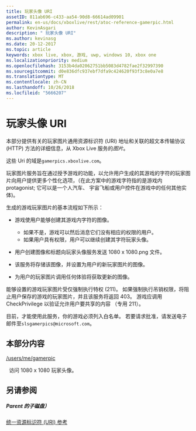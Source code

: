 ```yaml
---
title: 玩家头像 URI
assetID: 811ab696-c433-aa54-90d8-66614ad09901
permalink: en-us/docs/xboxlive/rest/atoc-reference-gamerpic.html
author: KevinAsgari
description: " 玩家头像 URI"
ms.author: kevinasg
ms.date: 20-12-2017
ms.topic: article
keywords: xbox live, xbox, 游戏, uwp, windows 10, xbox one
ms.localizationpriority: medium
ms.openlocfilehash: 3153b4da02062751bb5083d4782fae2f32997390
ms.sourcegitcommit: d0e836dfc937ebf7dfa9c424620f93f3c8e0a7e8
ms.translationtype: MT
ms.contentlocale: zh-CN
ms.lasthandoff: 10/26/2018
ms.locfileid: "5666207"
---
```

# <a name="gamerpic-uris"></a>玩家头像 URI
 
本部分提供有关的玩家图片通用资源标识符 (URI) 地址和关联的超文本传输协议 (HTTP) 方法的详细信息，从 Xbox Live 服务的*图片*。
 
这些 Uri 的域是`gamerpics.xboxlive.com`。
 
玩家图片服务旨在通过授予游戏的功能，以允许用户生成的其游戏的字符的玩家图片向用户提供更多个性化选项，（在此方案中的游戏字符指的是游戏内 protagonist; 它可以是一个人汽车、 宇宙飞船或用户控件在游戏中的任何其他实体)。
 
生成的游戏玩家图片的基本流程如下所示：
 
   * 游戏使用户能够创建其游戏内字符的图像。 
     * 如果不是，游戏可以然后消息它们没有相应的权限的用户。
     * 如果用户具有权限，用户可以继续创建其字符玩家头像。
  
   * 用户创建图像和标题向玩家头像服务发送 1080 x 1080.png 文件。
   * 该服务将存储该图像，并设置为用户的新玩家图片的图像。
   * 为用户的玩家图片调用任何体验将获取更新的图像。
  
能够设置的游戏玩家图片受仅强制执行特权 (211)。 如果强制执行吊销权限，将阻止用户保存的游戏的玩家图片，并且该服务将返回 403。 游戏应调用 CheckPrivilege 以验证允许用户要共享的内容 （专用 211）。
 
目前，才能使用此服务，你的游戏必须列入白名单。 若要请求批准，请发送电子邮件至`slsgamerpics@microsoft.com`。
 
<a id="ID4EGC"></a>

 
## <a name="in-this-section"></a>本部分内容

[/users/me/gamerpic](uri-usersmegamerpic.md)

&nbsp;&nbsp;访问 1080 x 1080 玩家头像。
 
<a id="ID4EMC"></a>

 
## <a name="see-also"></a>另请参阅
 
<a id="ID4EOC"></a>

 
##### <a name="parent"></a>Parent 的子磁盘） 

[统一资源标识符 (URI) 参考](../atoc-xboxlivews-reference-uris.md)

   